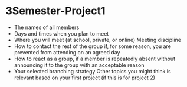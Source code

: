 # 3Semester-Project1
* The names of all members
* Days and times when you plan to meet
* Where you will meet (at school,  private, or online)
Meeting discipline
* How to contact the rest of the group if, for some reason, you are prevented from attending on an agreed day
* How to react as a group, if a member is repeatedly absent without announcing it to the group with an acceptable reason
* Your selected branching strategy
  Other topics you might think is relevant based on your first project (if this is for project 2)


